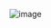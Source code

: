 ![image](https://user-images.githubusercontent.com/94328178/165104259-369df661-d436-440c-b903-b92931e54b70.png)
